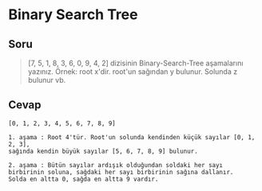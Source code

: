 # Binary Search Tree
## Soru
> [7, 5, 1, 8, 3, 6, 0, 9, 4, 2] dizisinin Binary-Search-Tree aşamalarını yazınız.
> Örnek: root x'dir. root'un sağından y bulunur. Solunda z bulunur vb.
## Cevap
```
[0, 1, 2, 3, 4, 5, 6, 7, 8, 9]

1. aşama : Root 4'tür. Root'un solunda kendinden küçük sayılar [0, 1, 2, 3],
sağında kendin büyük sayılar [5, 6, 7, 8, 9] bulunur.

2. aşama : Bütün sayılar ardışık olduğundan soldaki her sayı birbirinin soluna, sağdaki her sayı birbirinin sağına dallanır.
Solda en altta 0, sağda en altta 9 vardır. 
```
